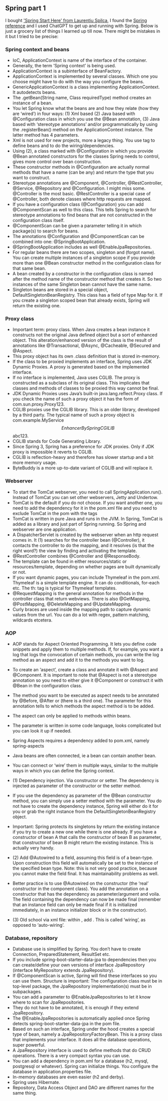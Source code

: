 ## Spring part 1

I bought ['Spring Start Here' from Laurentiu Spilca](https://www.amazon.com/gp/product/B09HJLK2BN/), I found the [Spring reference](https://docs.spring.io/spring-framework/reference/) and I used ChatGPT to get up and running with Spring. Below is just a grocery list of things I learned up till now. There might be mistakes in it but I tried to be precise:

### Spring context and beans

- IoC, ApplicationContext is name of the interface of the container.
- Generally, the term ‘Spring context’ is being used.
- ApplicationContext is a subinterface of BeanFactory.
- ApplicationContext is implemented by several classes. Which one you choose might have to do with the way you configure the beans.
- GenericApplicationContext is a class implementing ApplicationContext. It autodetects beans.
- The .getBean(String name, Class<T> requiredType) method creates an instance of a bean.
- You let Spring know what the beans are and how they relate (how they are ‘wired’) in four ways: (1) Xml based (2) Java based with @Configuration class in which you use the @Bean annotation, (3) Java based with ‘stereotype annotations’ and/or programmatically by using the .registerBean() method on the ApplicationContext instance. The latter method has 4 parameters.
- Xml is not used for new projects, more a legacy thing. You use <bean> tag to define beans and <property> to do the wiring/dependencies.
- Using (2), a class marked with @Configuration in which you provide @Bean annotated constructors for the classes Spring needs to control, gives more control over bean construction.
- These constructor methods in @Configuration are actually normal methods that have a name (can be any) and return the type that you want to construct.
- Stereotype annotations are @Component, @Controller, @RestController, @Service, @Repository and @Configuration. I might miss some. @Controller is the most basic. @RestController is a special case of @Controller, both denote classes where http requests are mapped.
- If you have a configuration class (@Configuration) you can add @ComponentScan as well to this class. This tells Spring to search for stereotype annotations to find beans that are not constructed in the configuration class itself.
- @ComponentScan can be given a parameter telling it in which package(s) to search for beans.
- The annotations @Configuration and @ComponentScan can be combined into one: @SpringBootApplication.
- @SpringBootApplication includes as well @EnableJpaRepositories.
- For regular beans there are two scopes, singleton and (forgot name). You can create multiple instances of a singleton scope if you provide more than one @Bean constructor method in the configuration class for that same bean.
- A bean created by a constructor in the configuration class is named after the method name of the constructor method that creates it. So two instances of the same Singleton bean cannot have the same name.
- Singleton beans are stored in a special object, DefaultSingletonBeanRegistry. This class has a field of type Map for it. If you create a singleton scoped bean that already exists, Spring will return the existing one.


### Proxy class

- Important term: proxy class. When Java creates a bean instance it constructs not the original Java defined object but a sort of enhanced object. This alteration/enhanced version of the class is the result of annotations like @Transactional, @Async, @Cacheable, @Secured and @Aspect. 
- This proxy object has its own .class definition that is stored in-memory.
- If the class to be proxied implements an interface, Spring uses JDK Dynamic Proxies. A proxy is generated based on the implemented interface.
- If no interface is implemented, Java uses CGLIB. The proxy is constructed as a subclass of its original class. This implicates that classes and methods of classes to be proxied this way cannot be final.
- JDK Dynamic Proxies uses Java’s built-in java.lang.reflect.Proxy class. If you check the name of such a proxy object it has the form of com.sun.proxy.Proxy123.
- CGLIB proxies use the CGLIB library. This is an older library, developed by a third party. The typical name of such a proxy object is com.example.MyService$$EnhancerBySpringCGILIB$$abc123.
- CGLIB stands for Code Generating Library.
- Since Spring 3, Spring has a preference for JDK proxies. Only if JDK proxy is impossible it reverts to CGLIB.
- CGLIB is reflection-heavy and therefore has slower startup and a bit more memory usage.
- ByteBuddy is a more up-to-date variant of CGLIB and will replace it.


### Webserver

- To start the TomCat webserver, you need to call SpringApplication.run(). Instead of TomCat you can set other webservers, Jetty and Undertow.
- TomCat is the default if you do not choose. If you want another one, you need to add the dependency for it in the pom.xml file and you need to exclude TomCat in the pom with the <exclusion> tags
- TomCat is written in pure Java and runs in the JVM. In Spring, TomCat is added as a library and just part of Spring running. So Spring and webserver are one application.
- A DispatcherServlet is created by the webserver when an http request comes in. It (1) searches for the controller bean (@Controller), it contacts the controller to do the mapping, and it resolves (is that the right word?) the view by finding and activating the template.
- @RestController combines @Controller and @ResponseBody.
- The template can be found in either resources/static or resources/template, depending on whether pages are built dynamically or not.
- If you want dynamic pages, you can include Thymeleaf in the pom.xml. Thymeleaf is a simple template engine. It can do conditionals, for-each etc. The th: tag is typical for Thymeleaf templates.
- @RequestMapping is the general annotation for methods in the controller class that return webviews. There is also @GetMapping, @PostMapping, @DeleteMapping and @UpdateMapping. 
- Curly braces are used inside the mapping path to capture dynamic values from the url. You can do a lot with regex, pattern matching, wildcards etcetera.

### AOP

- AOP stands for Aspect Oriented Programming. It lets you define code snippets and apply them to multiple methods. If, for example, you want a log that logs the convocation of certain methods, you can write the log method as an aspect and add it to the methods you want to log.
- To create an ‘aspect’, create a class and annotate it with @Aspect and @Component. It is important to note that @Aspect is not a stereotype annotation so you need to either give it @Component or construct it with @Bean in the configuration class.
- The method you want to be executed as aspect needs to be annotated by @Before, @After or (there is a third one). The parameter for this annotation tells to which methods the aspect method is to be added.
- The aspect can only be applied to methods within beans.
- The parameter is written in some code language, looks complicated but you can look it up if needed.
- Spring Aspects requires a dependency added to pom.xml, namely <artifactId>spring-aspects</artifactId>

- Java beans are often connected, ie a bean can contain another bean. 
- You can connect or ‘wire’ them in multiple ways, similar to the multiple ways in which you can define the Spring context.
- (1) Dependency injection. Via constructor or setter. The dependency is injected as parameter of the constructor or the setter method.
- If you use the dependency as parameter of the @Bean constructor method, you can simply use a setter method with the parameter. You do not have to create the dependency instance, Spring will either do it for you or grab the right instance from the DefaultSingletonBeanRegistry object.
- Important: Spring protects its singletons by return the existing instance if you try to create a new one while there is one already. If you have a constructor of bean A that calls the constructor of bean B as parameter, that constructor of bean B might  return the existing instance. This is actually very handy.
- (2) Add @Autowired to a field, assuming this field is of a bean-type. Upon construction this field will automatically be set to the instance of the specified bean type. Note: this is not very good practice, because you cannot make the field final. It has maintainability problems as well.
- Better practice is to use @Autowired on the constructor (the ‘real’ constructor in the component class). You add the annotation on a constructor that has the dependency as parameter/argument and voila. The field containing the dependency can now be made final (remember that an instance field can only be made final if it is initialized immediately, in an instance initializer block or in the constructor). 
- (3) Old school via xml file: within <bean></bean>, add <property name=”..” ref=”..”/>. This is called ‘wiring’, as opposed to ‘auto-wiring’.

### Database, repository

- Database use is simplified by Spring. You don’t have to create Connection, PreparedStatement, ResultSet etc.
- If you include spring-boot-starter-data-jpa to dependencies then you can create/define your own versions of interface JpaRepository (interface MyRepository extends JpaRepository). 
- If @ComponentScan is active, Spring will find these interfaces so you can use them. Structure is important: The configuration class must be in top-level package, the JpaRepository implementation(s) must be in subpackages. 
- You can add a parameter to @EnableJpaRepositories to let it know where to scan for JpaRepositories.
- They do not have to be annotated, it is enough if they extend JpaRepository.
- The @EnableJpaRepositories is automatically applied once Spring detects spring-boot-starter-data-jpa in the pom file.
- Based on such an interface, Spring under the hood creates a special type of bean, namely a JpaRepositoryFactoryBean. This is a proxy class that implements your interface. It does all the database operations, super powerful.
- A JpaRepository interface is used to define methods that do CRUD operations. There is a very compact syntax you can use.
- You can add a dependency in pom.xml for a database (h2, mysql, postgresql or whatever). Spring can initialize things. You configure the database in application.properties file.
- In-memory databases are even easier (h2 and derby).
- Spring uses Hibernate.
- Repository, Data Access Object and DAO are different names for the same thing.

